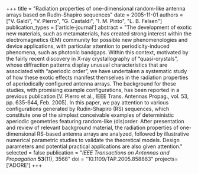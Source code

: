 +++
title = "Radiation properties of one-dimensional random-like antenna arrays based on Rudin-Shapiro sequences"
date = 2005-11-01
authors = ["V. Galdi", "V. Pierro", "G. Castaldi", "I. M. Pinto", "L. B. Felsen"]
publication_types = ['article-journal']
abstract = "The development of exotic new materials, such as metamaterials, has created strong interest within the electromagnetics (EM) community for possible new phenomenologies and device applications, with particular attention to periodicity-induced phenomena, such as photonic bandgaps. Within this context, motivated by the fairly recent discovery in X-ray crystallography of “quasi-crystals”, whose diffraction patterns display unusual characteristics that are associated with “aperiodic order”, we have undertaken a systematic study of how these exotic effects manifest themselves in the radiation properties of aperiodically configured antenna arrays. The background for these studies, with promising example configurations, has been reported in a previous publication [V. Pierro et al., IEEE Trans. Antennas Propag., vol. 53, pp. 635-644, Feb. 2005]. In this paper, we pay attention to various configurations generated by Rudin-Shapiro (RS) sequences, which constitute one of the simplest conceivable examples of deterministic aperiodic geometries featuring random-like (dis)order. After presentation and review of relevant background material, the radiation properties of one-dimensional RS-based antenna arrays are analyzed, followed by illustrative numerical parametric studies to validate the theoretical models. Design parameters and potential practical applications are also given attention."
selected = false
publication = "*IEEE Transactions on Antennas and Propagation* **53**(11), 3568"
doi = "10.1109/TAP.2005.858863"
projects=['ADORE']
+++
